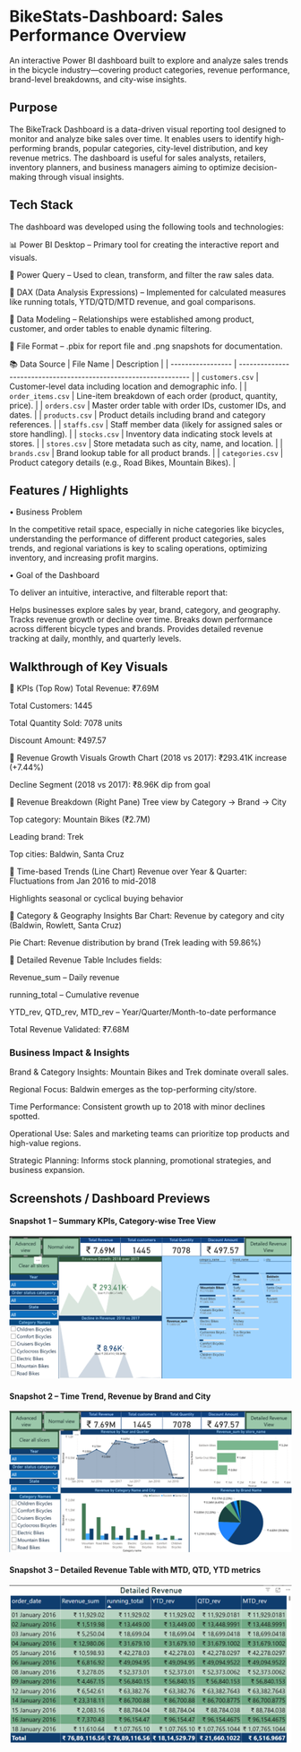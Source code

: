 # BikeStats-Dashboard: Sales Performance Overview
An interactive Power BI dashboard built to explore and analyze sales trends in the bicycle industry—covering product categories, revenue performance, brand-level breakdowns, and city-wise insights.

## Purpose
The BikeTrack Dashboard is a data-driven visual reporting tool designed to monitor and analyze bike sales over time. It enables users to identify high-performing brands, popular categories, city-level distribution, and key revenue metrics. The dashboard is useful for sales analysts, retailers, inventory planners, and business managers aiming to optimize decision-making through visual insights.

## Tech Stack
The dashboard was developed using the following tools and technologies:

📊 Power BI Desktop – Primary tool for creating the interactive report and visuals.

📂 Power Query – Used to clean, transform, and filter the raw sales data.

🧠 DAX (Data Analysis Expressions) – Implemented for calculated measures like running totals, YTD/QTD/MTD revenue, and goal comparisons.

📁 Data Modeling – Relationships were established among product, customer, and order tables to enable dynamic filtering.

📄 File Format – .pbix for report file and .png snapshots for documentation.

📚 Data Source
| File Name         | Description                                                      |
| ----------------- | ---------------------------------------------------------------- |
| `customers.csv`   | Customer-level data including location and demographic info.     |
| `order_items.csv` | Line-item breakdown of each order (product, quantity, price).    |
| `orders.csv`      | Master order table with order IDs, customer IDs, and dates.      |
| `products.csv`    | Product details including brand and category references.         |
| `staffs.csv`      | Staff member data (likely for assigned sales or store handling). |
| `stocks.csv`      | Inventory data indicating stock levels at stores.                |
| `stores.csv`      | Store metadata such as city, name, and location.                 |
| `brands.csv`      | Brand lookup table for all product brands.                       |
| `categories.csv`  | Product category details (e.g., Road Bikes, Mountain Bikes).     |

## Features / Highlights
• Business Problem

In the competitive retail space, especially in niche categories like bicycles, understanding the performance of different product categories, sales trends, and regional variations is key to scaling operations, optimizing inventory, and increasing profit margins.

• Goal of the Dashboard

To deliver an intuitive, interactive, and filterable report that:

Helps businesses explore sales by year, brand, category, and geography.
Tracks revenue growth or decline over time.
Breaks down performance across different bicycle types and brands.
Provides detailed revenue tracking at daily, monthly, and quarterly levels.

## Walkthrough of Key Visuals
🔹 KPIs (Top Row)
Total Revenue: ₹7.69M

Total Customers: 1445

Total Quantity Sold: 7078 units

Discount Amount: ₹497.57

🔹 Revenue Growth Visuals
Growth Chart (2018 vs 2017): ₹293.41K increase (+7.44%)

Decline Segment (2018 vs 2017): ₹8.96K dip from goal

🔹 Revenue Breakdown (Right Pane)
Tree view by Category → Brand → City

Top category: Mountain Bikes (₹2.7M)

Leading brand: Trek

Top cities: Baldwin, Santa Cruz

🔹 Time-based Trends (Line Chart)
Revenue over Year & Quarter: Fluctuations from Jan 2016 to mid-2018

Highlights seasonal or cyclical buying behavior

🔹 Category & Geography Insights
Bar Chart: Revenue by category and city (Baldwin, Rowlett, Santa Cruz)

Pie Chart: Revenue distribution by brand (Trek leading with 59.86%)

🔹 Detailed Revenue Table
Includes fields:

Revenue_sum – Daily revenue

running_total – Cumulative revenue

YTD_rev, QTD_rev, MTD_rev – Year/Quarter/Month-to-date performance

Total Revenue Validated: ₹7.68M

### Business Impact & Insights
Brand & Category Insights: Mountain Bikes and Trek dominate overall sales.

Regional Focus: Baldwin emerges as the top-performing city/store.

Time Performance: Consistent growth up to 2018 with minor declines spotted.

Operational Use: Sales and marketing teams can prioritize top products and high-value regions.

Strategic Planning: Informs stock planning, promotional strategies, and business expansion.

## Screenshots / Dashboard Previews

#### Snapshot 1 – Summary KPIs, Category-wise Tree View  
![Advanced View](https://github.com/Omimishra/BikeStats-Dashboard/blob/main/Advanced%20View%20Snapshot.png)

#### Snapshot 2 – Time Trend, Revenue by Brand and City  
![Normal View](https://github.com/Omimishra/BikeStats-Dashboard/blob/main/Normal%20view%20snapshot.png)

#### Snapshot 3 – Detailed Revenue Table with MTD, QTD, YTD metrics  
![Detailed Table](https://github.com/Omimishra/BikeStats-Dashboard/blob/main/Detailed%20sales%20table.png)

